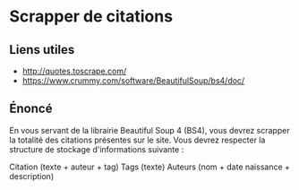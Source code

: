 # Scrapper de citations

## Liens utiles

- http://quotes.toscrape.com/
- https://www.crummy.com/software/BeautifulSoup/bs4/doc/

## Énoncé

En vous servant de la librairie Beautiful Soup 4 (BS4), vous devrez scrapper la totalité des citations présentes sur le site. Vous devrez respecter la structure de stockage d'informations suivante : 

Citation (texte + auteur + tag)
Tags (texte)
Auteurs (nom + date naissance + description)